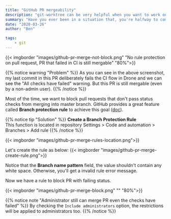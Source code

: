 ```yaml
---
title: "GitHub PR mergeability"
description: "git-worktree can be very helpful when you want to work on another branch and leave current branch untouched"
summary: "Have you ever been in a situation that, you're halfway to complete a feature and interrupted by an urgent ticket? You've modified tons of files and you need to put the modified files somewhere so that you can start working on the urgent ticket." # For the post in lists.
date: "2020-03-26"
author: "Ben"

tags:
    - git
---
```


{{< imgborder "images/github-pr-merge-not-block.png" "No rule protection on pull request, PR that failed in CI is still mergable" "80%">}}

{{% notice warning "Problem" %}}
As you can see in the above screenshot, my last commit in this PR deliberately fails the CI flow in Drone and we can see the "All checks have failed" warning. But this PR is still mergable (even by a non-admin user).
{{% /notice %}}

Most of the time, we want to block pull requests that don't pass status checks from merging into master branch. GitHub provides a great feature called **Branch protection rule** to achieve this goal ([doc](https://help.github.com/en/github/administering-a-repository/defining-the-mergeability-of-pull-requests)).

{{% notice tip "Solution" %}}
**Create a Branch Protection Rule** <br>
This function is located in repository Settings > Code and automation > Branches > Add rule
{{% /notice %}}

{{< imgborder "images/github-pr-merge-rules-location.png">}}

Let's create the rule as below:
{{< imgborder "images/github-pr-merge-create-rule.png">}}

Notice that the **Branch name pattern** field, the value shouldn't contain any white space. Otherwise, you'll get a invalid rule error message.

Now we have a rule to block PR with failing status.

{{< imgborder "images/github-pr-merge-block.png" "" "80%">}}


{{% notice note "Administrator still can merge PR even the checks have failed" %}}
By checking the `Include administrators` option, the restrictions will be applied to administrators too.
{{% /notice %}}
